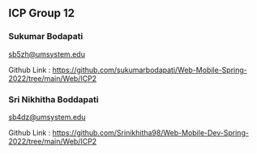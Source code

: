 ## ICP Group 12

### Sukumar Bodapati
sb5zh@umsystem.edu

Github Link : https://github.com/sukumarbodapati/Web-Mobile-Spring-2022/tree/main/Web/ICP2


### Sri Nikhitha Boddapati
sb4dz@umsystem.edu

Github Link : https://github.com/Srinikhitha98/Web-Mobile-Dev-Spring-2022/tree/main/Web/ICP2
